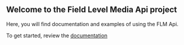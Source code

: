 ## Welcome to the Field Level Media Api project

Here, you will find documentation and examples of using the FLM Api.

To get started, review the [documentation](https://github.com/FlmDeveloper/Api/wiki) 



